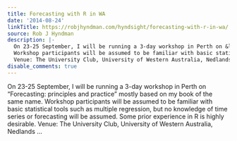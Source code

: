 ```yaml
---
title: Forecasting with R in WA
date: '2014-08-24'
linkTitle: https://robjhyndman.com/hyndsight/forecasting-with-r-in-wa/
source: Rob J Hyndman
description: |-
  On 23-25 September, I will be running a 3-day workshop in Perth on &ldquo;Forecasting: principles and practice&rdquo; mostly based on my book of the same name.
  Workshop participants will be assumed to be familiar with basic statistical tools such as multiple regression, but no knowledge of time series or forecasting will be assumed. Some prior experience in R is highly desirable.
  Venue: The University Club, University of Western Australia, Nedlands ...
disable_comments: true
---
```

On 23-25 September, I will be running a 3-day workshop in Perth on &ldquo;Forecasting: principles and practice&rdquo; mostly based on my book of the same name.
Workshop participants will be assumed to be familiar with basic statistical tools such as multiple regression, but no knowledge of time series or forecasting will be assumed. Some prior experience in R is highly desirable.
Venue: The University Club, University of Western Australia, Nedlands ...